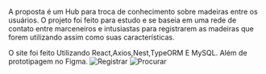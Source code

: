  A proposta é um Hub para troca de conhecimento sobre madeiras entre os usuários. O projeto foi feito para estudo e se baseia em uma rede de contato entre marceneiros e intusiastas para registrarem as madeiras que forem utilizando assim como suas características.

 O site foi feito Utilizando React,Axios,Nest,TypeORM E MySQL. Além de prototipagem no Figma.
![Registrar](https://github.com/GustavoPizente/arvores-de-pindorama/assets/163063349/ecdc98a4-e358-48f0-94a5-709ed580d071)
![Procurar](https://github.com/GustavoPizente/arvores-de-pindorama/assets/163063349/ed73b5db-810e-4697-a16d-dae2c1acfc4f)
